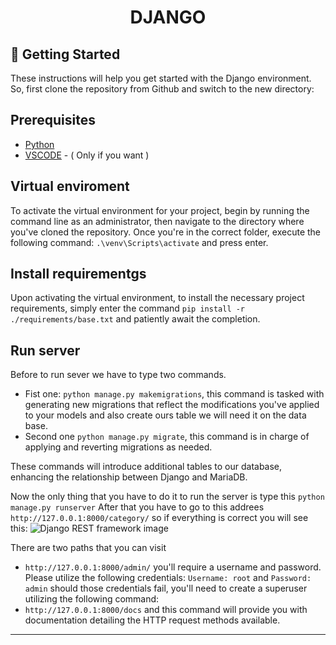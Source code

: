 ﻿<h1 align="center">DJANGO</h1>

## 🏁 Getting Started <a name = "getting_started"></a>

These instructions will help you get started with the Django environment. <br>
So, first clone the repository from Github and switch to the new directory:

## Prerequisites

- [Python](https://www.python.org/downloads/)
- [VSCODE](https://code.visualstudio.com/download) - ( Only if you want )



## Virtual enviroment

To activate the virtual environment for your project, begin by running the command line as an administrator, then navigate to the directory where you've cloned the repository. Once you're in the correct folder, execute the following command: `.\venv\Scripts\activate` and press enter.

## Install requirementgs

Upon activating the virtual environment, to install the necessary project requirements, simply enter the command `pip install -r ./requirements/base.txt` and patiently await the completion.

## Run server

Before to run sever we have to type two commands. <br>
- Fist one: `python manage.py makemigrations`, this command is tasked with generating new migrations that reflect the modifications you've applied to your models and also create ours table we will need it on the data base.
- Second one `python manage.py migrate`, this command is in charge of applying and reverting migrations as needed.

These commands will introduce additional tables to our database, enhancing the relationship between Django and MariaDB.

Now the only thing that you have to do it to run the server is type this `python manage.py runserver`
After that you have to go to this addrees `http://127.0.0.1:8000/category/` so if everything is correct you will see this:
![Django REST framework image](https://imgur.com/1VlORiB.png)

There are two paths that you can visit
- `http://127.0.0.1:8000/admin/` you'll require a username and password. Please utilize the following credentials: `Username: root` and `Password: admin` should those credentials fail, you'll need to create a superuser utilizing the following command: 
- `http://127.0.0.1:8000/docs` and this command will provide you with documentation detailing the HTTP request methods available.
<hr/>

